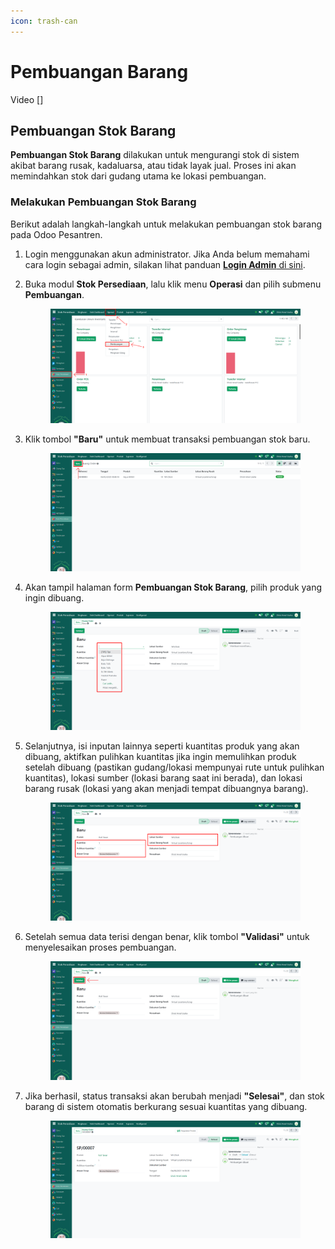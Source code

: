```yaml
---
icon: trash-can
---
```


# Pembuangan Barang

Video \[]

## Pembuangan Stok Barang

**Pembuangan Stok Barang** dilakukan untuk mengurangi stok di sistem akibat barang rusak, kadaluarsa, atau tidak layak jual. Proses ini akan memindahkan stok dari gudang utama ke lokasi pembuangan.

### Melakukan Pembuangan Stok Barang

Berikut adalah langkah-langkah untuk melakukan pembuangan stok barang pada Odoo Pesantren.

1. Login menggunakan akun administrator. Jika Anda belum memahami cara login sebagai admin, silakan lihat panduan [**Login Admin** di sini](../../panduan-login/login-admin.md).
2.  Buka modul **Stok Persediaan**, lalu klik menu **Operasi** dan pilih submenu **Pembuangan**.

    <figure><img src="../../.gitbook/assets/images-523.png" alt=""><figcaption></figcaption></figure>


3.  Klik tombol **"Baru"** untuk membuat transaksi pembuangan stok baru.

    <figure><img src="../../.gitbook/assets/images-524.png" alt=""><figcaption></figcaption></figure>


4.  Akan tampil halaman form **Pembuangan Stok Barang**, pilih produk yang ingin dibuang.

    <figure><img src="../../.gitbook/assets/images-525.png" alt=""><figcaption></figcaption></figure>


5.  Selanjutnya, isi inputan lainnya seperti kuantitas produk yang akan dibuang, aktifkan pulihkan kuantitas jika ingin memulihkan produk setelah dibuang (pastikan gudang/lokasi mempunyai rute untuk pulihkan kuantitas), lokasi sumber (lokasi barang saat ini berada), dan lokasi barang rusak (lokasi yang akan menjadi tempat dibuangnya barang).

    <figure><img src="../../.gitbook/assets/images-526.png" alt=""><figcaption></figcaption></figure>


6.  Setelah semua data terisi dengan benar, klik tombol **"Validasi"** untuk menyelesaikan proses pembuangan.

    <figure><img src="../../.gitbook/assets/images-527.png" alt=""><figcaption></figcaption></figure>


7.  Jika berhasil, status transaksi akan berubah menjadi **"Selesai"**, dan stok barang di sistem otomatis berkurang sesuai kuantitas yang dibuang.

    <figure><img src="../../.gitbook/assets/images-528.png" alt=""><figcaption></figcaption></figure>


